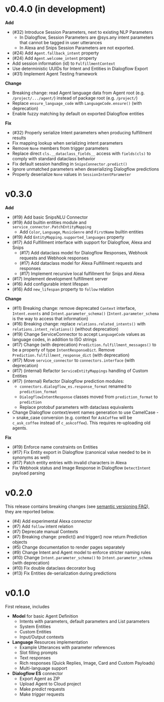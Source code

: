 # v0.4.0 (in development)

**Add**

* (#32) Introduce Session Parameters, next to existing NLP Parameters
  * In Dialogflow, Session Parameters are @sys.any intent parameters that cannot
    be tagged in user utterances
  * In Alexa and Snips Session Parameters are not exported.
* (#24) Add `Agent.fallback_intent` property
* (#24) Add `Agent.welcome_intent` property
* Add session information (id) to `FulfillmentContext`
* Use deterministic UUIDs for Intent and Entities in Dialogflow Export
* (#31) Implement Agent Testing framework

**Change**

* Breaking change: read Agent language data from Agent root (e.g.
  `/project/.../agent/`) instead of package root (e.g. `/project/`)
* Replace `ensure_language_code` with `LanguageCode.ensure()` (with deprecation)
* Enable fuzzy matching by default on exported Dialogflow entities

**Fix**

* (#32) Properly serialize Intent parameters when producing fulfillment results
* Fix mapping lookup when serializing intent parameters
* Remove `None` members from trigger parameters
* Replace direct `cls.__dataclass_fields__` access with `fields(cls)` to comply
  with standard dataclass behavior
* Fix default session handling in `SnipsConnector.predict()`
* Ignore unmatched parameters when deserializing Dialogflow predictions
* Properly deserialize `None` values in `SessionIntentParameter` 

# v0.3.0

**Add**

* (#19) Add basic SnipsNLU Connector
* (#19) Add builtin entities module and `service_connector.PatchEntityMapping`
    * Add `Color`, `Language`, `MusicGenre` and `FirstName` builtin entities
* (#19) Add `EntityMapping.supported_languages` property
* (#17) Add Fulfillment interface with support for Dialogflow, Alexa and Snips
  * (#17) Add dataclass model for Dialogflow Responses, Webhook requests and
    Webhook responses
  * (#17) Add dataclass model for Alexa Fulfillment requests and responses
  * (#17) Implement recursive local fulfillment for Snips and Alexa
* (#17) Implement development fulfillment server
* (#16) Add configurable intent lifespan
* (#16) Add `new_lifespan` property to `follow` relation

**Change**

* (#11) Breaking change: remove deprecated `Context` interface, `Intent.events`
  and `Intent.parameter_schema()` (`Intent.parameter_schema` is the way to
  access that information)
* (#16) Breaking change: replace `relations.related_intents()` with
  `relations.intent_relations()` (without deprecation)
* (#19) Change ServiceConnector to accept `LanguageCode` values as language
  codes, in addition to ISO strings
* (#17) Change (with deprecation) `Prediction.fulfillment_messages()` to be a
  property of type `IntentResponseDict`. Remove
  `Prediction.fulfillment_response_dict` (with deprecation)
* (#17) Move `service_connector` to `connectors.interface` (with deprecation)
* (#17) (internal) Refactor `ServiceEntityMappings` handling of Custom Entities 
* (#17) (internal) Refactor Dialogflow prediction modules:
    * `connectors.dialogflow_es.response_format` renamed to `prediction_format`
    * `DialogflowIntentResponse` classes moved from `prediction_format` to
      `prediction` 
    * Replace protobuf parameters with dataclass equivalents
* Change Dialogflow context/event names generation to use CamelCase ->
  snake_case conversion (e.g. context for `AskCoffee` will be `c_ask_coffee`
  instead of `c_askcoffee`). This requires re-uploading old agents.

**Fix**

* (#19) Enforce name constraints on Entities
* (#17) Fix Entity export in Dialogflow (canonical value needed to be in
  synonyms as well)
* (#17) Patch entity entries with invalid characters in Alexa
* Fix Webhook status and Image Response in Dialogflow `DetectIntent` payload parsing

# v0.2.0

This release contains breaking changes (see [semantic versioning FAQ](https://semver.org/#doesnt-this-discourage-rapid-development-and-fast-iteration)), they are reported below.

* (#4) Add experimental Alexa connector
* (#7) Add `follow` intent relation
* (#7) Deprecate manual Contexts
* (#7) Breaking change: predict() and trigger() now return Prediction objects
* (#5) Change documentation to render pages separately
* (#9) Change Intent and Agent model to enforce stricter naming rules
* (#10) Change `Intent.parameter_schema()` to `Intent.parameter_schema` (with deprecation)
* (#10) Fix double dataclass decorator bug
* (#13) Fix Entities de-serialization during predictions

# v0.1.0

First release, includes

* **Model** for basic Agent Definition
    * Intents with parameters, default parameters and List parameters
    * System Entities
    * Custom Entities
    * Input/Output contexts
* **Language** Resources implementation
    * Example Utterances with parameter references
    * Slot filling prompts
    * Text responses
    * Rich responses (Quick Replies, Image, Card and Custom Payloads)
    * Multi-language support 
* **Dialogflow ES** connector
    * Export Agent as ZIP
    * Upload Agent to Cloud project
    * Make *predict* requests
    * Make *trigger* requests
    
